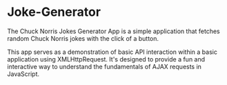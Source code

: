 # Joke-Generator
The Chuck Norris Jokes Generator App is a simple application that fetches random Chuck Norris jokes with the click of a button.

This app serves as a demonstration of basic API interaction within a basic application using XMLHttpRequest. It's designed to provide a fun and interactive way to understand the fundamentals of AJAX requests in JavaScript.
